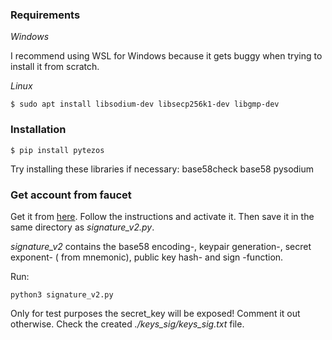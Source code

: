 
### **Requirements**

_Windows_

I recommend using WSL for Windows because it gets buggy when trying to install it from scratch.


_Linux_

`$ sudo apt install libsodium-dev libsecp256k1-dev libgmp-dev`

### **Installation**
`$ pip install pytezos`

Try installing these libraries if necessary: 
base58check
base58
pysodium

### **Get account from faucet**

Get it from [here](https://teztnets.xyz/hangzhounet-faucet). Follow the instructions and activate it. 
Then save it in the same directory as _signature_v2.py_. 

_signature_v2_ contains the base58 encoding-, keypair generation-, secret exponent- ( from mnemonic),
public key hash- and sign -function.

Run:

`python3 signature_v2.py`

Only for test purposes the secret_key will be exposed! Comment it out otherwise.
Check the created _./keys_sig/keys_sig.txt_ file.
